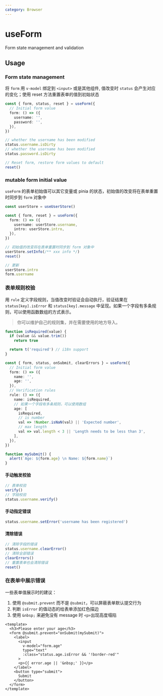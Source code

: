 ```yaml
---
category: Browser
---
```


# useForm
Form state management and validation

## Usage
### Form state management
将 `form` 用 `v-model` 绑定到 `<input>` 或是其他组件, 值改变时 `status` 会产生对应的变化；使用 reset 方法重置表单的值到初始状态
```ts
const { form, status, reset } = useForm({
  // Initial form value
  form: () => ({
    username: '',
    password: '',
  }),
})

// whether the username has been modified
status.username.isDirty
// whether the username has been modified
status.password.isDirty

// Reset form, restore form values to default
reset()
```
### mutable form initial value
`useForm` 的表单初始值可以其它变量或 pinia 的状态，初始值的改变将在表单重置时同步到 `form` 对象中
```ts
const userStore = useUserStore()

const { form, reset } = useForm({
  form: () => ({
    username: userStore.username,
    intro: userStore.intro,
  }),
})

// 初始值的改变将在表单重置时同步到 form 对象中
userStore.setInfo(/** xxx info */)
reset()

// 更新
userStore.intro
form.username
```

### 表单规则校验

用 `rule` 定义字段规则，当值改变时验证会自动执行，验证结果在 `status[key].isError` 和 `status[key].message` 中呈现。如果一个字段有多条规则，可以使用函数数组的方式表示。
> 你可以维护自己的规则集，并在需要使用的地方导入。

```ts
function isRequired(value) {
  if (value && value.trim())
    return true

  return t('required') // i18n support
}

const { form, status, onSubmit, clearErrors } = useForm({
  // Initial form value
  form: () => ({
    name: '',
    age: '',
  }),
  // Verification rules
  rule: () => ({
    name: isRequired,
    // 如果一个字段有多条规则，可以使用数组
    age: [
      isRequired,
      // is number
      val => !Number.isNaN(val) || 'Expected number',
      // max length
      val => val.length < 3 || 'Length needs to be less than 3',
    ],
  }),
})

function mySubmit() {
  alert(`Age: ${form.age} \n Name: ${form.name}`)
}
```

#### 手动触发校验
```ts
// 表单校验
verify()
// 字段校验
status.username.verify()
```

#### 手动指定错误

```ts
status.username.setError('username has been registered')
```

#### 清除错误
```ts
// 清除字段的错误
status.username.clearError()
// 清除全部错误
clearErrors()
// 重置表单也会清除错误
reset()
```

### 在表单中展示错误
一些表单值展示时的建议：
1. 使用 `@submit.prevent` 而不是 `@submit`，可以屏蔽表单默认提交行为
2. 判断 `isError` 的值动态的给表单添加红色描边
3. 使用 `&nbsp;` 来避免没有 message 时 `<p>`出现高度塌陷
```vue
<template>
  <h3>Please enter your age</h3>
  <form @submit.prevent="onSubmit(mySubmit)">
    <label>
      <input
        v-model="form.age"
        type="text"
        :class="status.age.isError && '!border-red'"
      >
      <p>{{ error.age || '&nbsp;' }}</p>
    </label>
    <button type="submit">
      Submit
    </button>
  </form>
</template>
```
